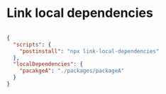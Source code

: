 # Link local dependencies

```package.json

{
  "scripts": {
    "postinstall": "npx link-local-dependencies"
  },
  "localDependencies": {
    "pacakgeA": "./packages/packageA"
  }
}

```